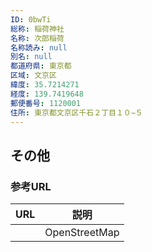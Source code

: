 ```yaml
---
ID: 0bwTi
総称: 稲荷神社
名称: 次郎稲荷
名称読み: null
別名: null
都道府県: 東京都
区域: 文京区
緯度: 35.7214271
経度: 139.7419648
郵便番号: 1120001
住所: 東京都文京区千石２丁目１０−５
---
```


## その他

### 参考URL

| URL | 説明          |
| --- | ------------- |
|     | OpenStreetMap |
